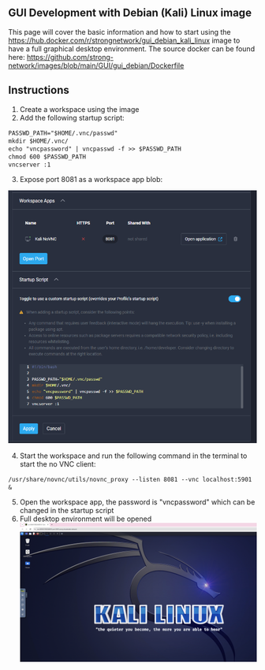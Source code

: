 ## GUI Development with Debian (Kali) Linux image

This page will cover the basic information and how to start using the https://hub.docker.com/r/strongnetwork/gui_debian_kali_linux image to have a full graphical desktop environment. The source docker can be found here: https://github.com/strong-network/images/blob/main/GUI/gui_debian/Dockerfile

## Instructions

1. Create a workspace using the image
2. Add the following startup script:

```
PASSWD_PATH="$HOME/.vnc/passwd"
mkdir $HOME/.vnc/
echo "vncpassword" | vncpasswd -f >> $PASSWD_PATH
chmod 600 $PASSWD_PATH
vncserver :1
```

3. Expose port 8081 as a workspace app
   blob:

![Workspace app Image](ws_app.png)

4. Start the workspace and run the following command in the terminal to start the no VNC client:

```
/usr/share/novnc/utils/novnc_proxy --listen 8081 --vnc localhost:5901 &
```

5. Open the workspace app, the password is "vncpassword" which can be changed in the startup script
6. Full desktop environment will be opened
   ![alt text](desktop.png)
